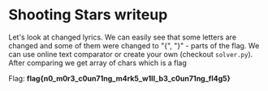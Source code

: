 # Shooting Stars writeup
Let's look at changed lyrics. We can easily see that some letters are changed and some of them were changed to "{", "}" - parts of the flag. We can use online text comparator or create your own (checkout `solver.py`). After comparing we get array of chars which is a flag

Flag: **flag{n0_m0r3_c0un71ng_m4rk5_w1ll_b3_c0un71ng_fl4g5}**
